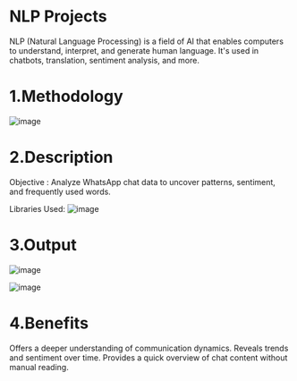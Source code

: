 # NLP Projects
NLP (Natural Language Processing) is a field of AI that enables computers to understand, interpret, and generate human language. It's used in chatbots, translation, sentiment analysis, and more.

# 1.Methodology
![image](https://github.com/Shruu13/projects/assets/83166212/73efde00-a610-464f-81d6-f78a8f104ad8)

# 2.Description
Objective : Analyze WhatsApp chat data to uncover patterns, sentiment, and frequently used words.

Libraries Used:
![image](https://github.com/Shruu13/projects/assets/83166212/b5e24ca0-8a1a-4423-bdeb-448903c4bebc)


# 3.Output
![image](https://github.com/Shruu13/projects/assets/83166212/aee75bd2-db68-4bf1-a481-17a5ec960025)

![image](https://github.com/Shruu13/projects/assets/83166212/08c94e2c-76c7-4810-8029-0ef6655f5924)

# 4.Benefits
Offers a deeper understanding of communication dynamics.
Reveals trends and sentiment over time.
Provides a quick overview of chat content without manual reading.

